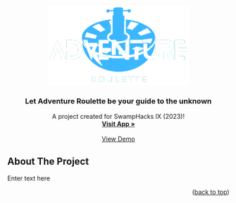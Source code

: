 <!-- PROJECT LOGO -->
<br />
<div align="center">
  <a href="https://github.com/colintle/swamphack-2023">
    <img src="Logo.png" alt="Logo" width="320" height="180">
  </a>

  <h3 align="center">Let Adventure Roulette be your guide to the unknown</h3>

  <p align="center">
    A project created for SwampHacks IX (2023)!
    <br />
    <a href="https://github.com/"><strong>Visit App »</strong></a>
    <br />
    <br />
    <a href="https://www.youtube.com/">View Demo</a>
  </p>
</div>

<!-- ABOUT THE PROJECT -->
## About The Project

Enter text here

<p align="right">(<a href="#readme-top">back to top</a>)</p>
